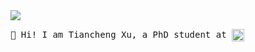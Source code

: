 <img src="https://user-images.githubusercontent.com/19209239/87109157-e76ba900-c231-11ea-99c2-6ef4b81da412.gif">
<p>
  <samp>
  👋 Hi! I am Tiancheng Xu, a PhD student at <a href="https://csweb.rice.edu/"><img src="https://user-images.githubusercontent.com/19209239/87109366-7b3d7500-c232-11ea-8f2a-8732fc0f3d22.png" height="20px" align="center"></a>
  </samp>
</p>
